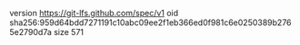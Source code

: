 version https://git-lfs.github.com/spec/v1
oid sha256:959d64bdd7271191c10abc09ee2f1eb366ed0f981c6e0250389b2765e2790d7a
size 571
